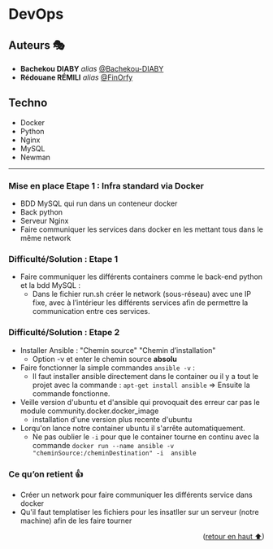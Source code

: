 # DevOps  <a name="readme-top"></a>

## Auteurs 🎭

* **Bachekou DIABY** _alias_ [@Bachekou-DIABY](https://github.com/Bachekou-DIABY)
* **Rédouane RÉMILI** _alias_ [@FinOrfy](https://github.com/red-rml)

## Techno

* Docker
* Python
* Nginx
* MySQL
* Newman

---

### Mise en place Etape 1 : Infra standard via Docker

* BDD MySQL qui run dans un conteneur docker
* Back python
* Serveur Nginx
* Faire communiquer les services dans docker en les mettant tous dans le même network

### Difficulté/Solution : Etape 1

* Faire communiquer les différents containers comme le back-end python et la bdd MySQL :
  * Dans le fichier run.sh créer le network (sous-réseau) avec une IP fixe, avec à l’intérieur les différents services afin de permettre la communication entre ces services.

### Difficulté/Solution : Etape 2

* Installer Ansible : "Chemin source" "Chemin d’installation"
  * Option -v et enter le chemin source **absolu** 
* Faire fonctionner la simple commandes ```ansible -v``` :
  * Il faut installer ansible directement dans le container ou il y a tout le projet avec la commande : ```apt-get install ansible``` => Ensuite la commande  fonctionne.
* Veille version d'ubuntu et d'ansible qui provoquait des erreur car pas le module community.docker.docker_image
  * installation d'une version plus recente d'ubuntu
* Lorqu'on lance notre container ubuntu il s'arrête automatiquement.
  * Ne pas oublier le ```-i``` pour que le container tourne en continu avec la commande ```docker run --name ansible -v "cheminSource:/cheminDestination" -i  ansible```

### Ce qu’on retient 👍

* Créer un network pour faire communiquer les différents service dans docker
* Qu'il faut templatiser les fichiers pour les insatller sur un serveur (notre machine) afin de les faire tourner

<p align="right">(<a href="#readme-top">retour en haut ⬆</a>)</p>